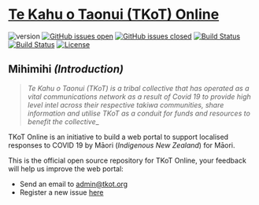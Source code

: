 # [Te Kahu o Taonui (TKoT) Online](https://github.com/Piki-Tech-Social-Enterprise/TKoTOnline)
![version](https://img.shields.io/badge/version-1.0.0-blue.svg?style=for-the-badge) [![GitHub issues open](https://img.shields.io/github/issues/Piki-Tech-Social-Enterprise/TKoTOnline.svg?maxAge=2592000&style=for-the-badge)](https://github.com/Piki-Tech-Social-Enterprise/TKoTOnline/issues?q=is%3Aopen+is%3Aissue) [![GitHub issues closed](https://img.shields.io/github/issues-closed-raw/Piki-Tech-Social-Enterprise/TKoTOnline.svg?maxAge=2592000&style=for-the-badge)](https://github.com/Piki-Tech-Social-Enterprise/TKoTOnline/issues?q=is%3Aissue+is%3Aclosed) [![Build Status](https://img.shields.io/github/forks/Piki-Tech-Social-Enterprise/TKoTOnline.svg?style=for-the-badge)](https://github.com/Piki-Tech-Social-Enterprise/TKoTOnline) [![Build Status](https://img.shields.io/github/stars/Piki-Tech-Social-Enterprise/TKoTOnline.svg?style=for-the-badge)](https://github.com/Piki-Tech-Social-Enterprise/TKoTOnline) [![License](https://img.shields.io/github/license/Piki-Tech-Social-Enterprise/TKoTOnline.svg?style=for-the-badge)](https://github.com/Piki-Tech-Social-Enterprise/TKoTOnline)

## Mihimihi _(Introduction)_
> _Te Kahu o Taonui (TKoT) is a tribal collective that has operated as a vital communications network as a result of Covid 19 to provide high level intel across their respective takiwa communities, share information and utilise TKoT as a conduit for funds and resources to benefit the collective__

TKoT Online is an initiative to build a web portal to support localised responses to COVID 19 by Māori (_Indigenous New Zealand_) for Māori.

This is the official open source repository for TKoT Online, your feedback will help us improve the web portal:
* Send an email to [admin@tkot.org](admin@tkot.org)
* Register a new issue [here](https://github.com/Piki-Tech-Social-Enterprise/TKoTOnline/issues/new/choose)
